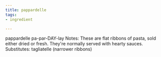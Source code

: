```yaml
---
title: pappardelle
tags:
- ingredient

---
```

pappardelle pa-par-DAY-lay Notes: These are flat ribbons of pasta, sold either dried or fresh. They're normally served with hearty sauces. Substitutes: tagliatelle (narrower ribbons)
